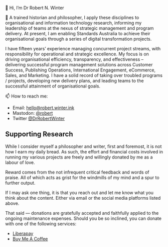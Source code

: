 👋 Hi, I’m Dr Robert N. Winter

👀 A trained historian and philosopher, I apply these disciplines to organisational and information technology research, informing my leadership of teams at the nexus of strategic management and program delivery. At present, I am enabling Standards Australia to achieve their organisational goals through a series of digital transformation projects.

I have fifteen years’ experience managing concurrent project streams, with responsibility for operational and strategic excellence. My focus is on driving organisational efficiency, transparency, and effectiveness – delivering successful program management solutions across Customer Success, Publishing Operations, International Engagement, eCommerce, Sales, and Marketing. I have a solid record of taking over troubled programs / projects, developing new delivery plans, and leading teams to the successful attainment of organisational goals.

📫 How to reach me:
  * Email: [hello@robert.winter.ink](mailto:hello@robert.winter.ink)
  * Mastodon: [@robert](https://social.winter.ink/@robert)
  * Twitter [@DrRobertWinter](https://twitter.com/DrRobertWinter/)

## Supporting Research

While I consider myself a philosopher and writer, first and foremost, it is not how I earn my daily bread. As such, the effort and financial costs involved in running my various projects are freely and willingly donated by me as a labour of love.

Reward comes from the not infrequent critical feedback and words of praise. All of which acts as grist for the windmills of my mind and a spur to further output.

If I may ask one thing, it is that you reach out and let me know what you think about the content. Either via email or the social media platforms listed above.

That said — donations are gratefully accepted and faithfully applied to the ongoing maintenance expenses. Should you be so inclined, you can donate with one of the following services:

* [Liberapay](https://liberapay.com/robertwinter/)
* [Buy Me A Coffee](https://www.buymeacoffee.com/robertwinter)

<!---
robertnwinter/robertnwinter is a ✨ special ✨ repository because its `README.md` (this file) appears on your GitHub profile.
You can click the Preview link to take a look at your changes.
--->
